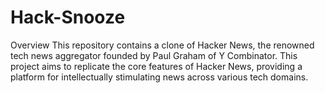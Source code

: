 # Hack-Snooze
Overview
This repository contains a clone of Hacker News, the renowned tech news aggregator founded by Paul Graham of Y Combinator. This project aims to replicate the core features of Hacker News, providing a platform for intellectually stimulating news across various tech domains.

